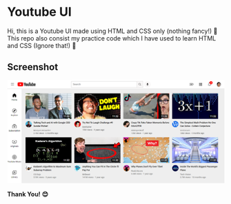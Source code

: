 # Youtube UI

Hi, this is a Youtube UI made using HTML and CSS only (nothing fancy!) 🙂
This repo also consist my practice code which I have used to learn HTML and CSS (Ignore that!) 🙂

## Screenshot

![](/channel-images/youtube-screenshot.PNG?raw=true "Optional Title")

**Thank You! 😊**
